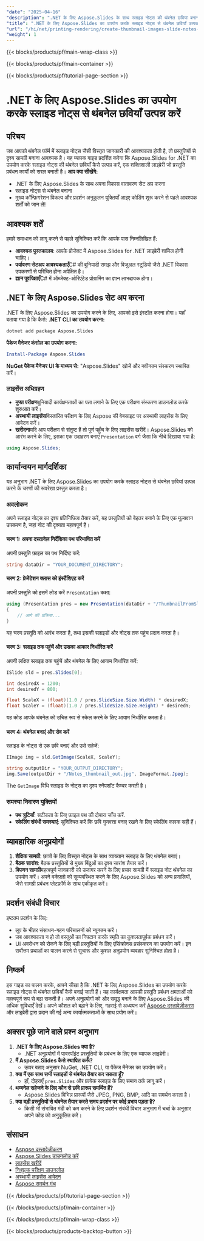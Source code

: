 ```yaml
---
"date": "2025-04-16"
"description": ".NET के लिए Aspose.Slides के साथ स्लाइड नोट्स की थंबनेल छवियां बनाना सीखें, जिससे आपकी प्रस्तुति प्रबंधन क्षमताएं बढ़ेंगी।"
"title": ".NET के लिए Aspose.Slides का उपयोग करके स्लाइड नोट्स से थंबनेल छवियाँ उत्पन्न करें एक व्यापक गाइड"
"url": "/hi/net/printing-rendering/create-thumbnail-images-slide-notes-aspose-slides-net/"
"weight": 1
---
```


{{< blocks/products/pf/main-wrap-class >}}

{{< blocks/products/pf/main-container >}}

{{< blocks/products/pf/tutorial-page-section >}}
# .NET के लिए Aspose.Slides का उपयोग करके स्लाइड नोट्स से थंबनेल छवियाँ उत्पन्न करें
## परिचय
जब आपको थंबनेल फॉर्म में स्लाइड नोट्स जैसी विस्तृत जानकारी की आवश्यकता होती है, तो प्रस्तुतियों से दृश्य सामग्री बनाना आवश्यक है। यह व्यापक गाइड प्रदर्शित करेगा कि Aspose.Slides for .NET का उपयोग करके स्लाइड नोट्स की थंबनेल छवियाँ कैसे उत्पन्न करें, एक शक्तिशाली लाइब्रेरी जो प्रस्तुति प्रबंधन कार्यों को सरल बनाती है।
**आप क्या सीखेंगे:**
- .NET के लिए Aspose.Slides के साथ अपना विकास वातावरण सेट अप करना
- स्लाइड नोट्स से थंबनेल बनाना
- मुख्य कॉन्फ़िगरेशन विकल्प और प्रदर्शन अनुकूलन युक्तियाँ
आइए कोडिंग शुरू करने से पहले आवश्यक शर्तों को जान लें!
## आवश्यक शर्तें
हमारे समाधान को लागू करने से पहले सुनिश्चित करें कि आपके पास निम्नलिखित हैं:
- **आवश्यक पुस्तकालय**: आपके प्रोजेक्ट में Aspose.Slides for .NET लाइब्रेरी शामिल होनी चाहिए।
- **पर्यावरण सेटअप आवश्यकताएँ**C# की बुनियादी समझ और विजुअल स्टूडियो जैसे .NET विकास उपकरणों से परिचित होना अपेक्षित है।
- **ज्ञान पूर्वापेक्षाएँ**C# में ऑब्जेक्ट-ओरिएंटेड प्रोग्रामिंग का ज्ञान लाभदायक होगा।
## .NET के लिए Aspose.Slides सेट अप करना
.NET के लिए Aspose.Slides का उपयोग करने के लिए, आपको इसे इंस्टॉल करना होगा। यहाँ बताया गया है कि कैसे:
**.NET CLI का उपयोग करना:**
```bash
dotnet add package Aspose.Slides
```
**पैकेज मैनेजर कंसोल का उपयोग करना:**
```powershell
Install-Package Aspose.Slides
```
**NuGet पैकेज मैनेजर UI के माध्यम से:**
"Aspose.Slides" खोजें और नवीनतम संस्करण स्थापित करें।
### लाइसेंस अधिग्रहण
- **मुफ्त परीक्षण**बुनियादी कार्यक्षमताओं का पता लगाने के लिए एक परीक्षण संस्करण डाउनलोड करके शुरुआत करें।
- **अस्थायी लाइसेंस**विस्तारित परीक्षण के लिए Aspose की वेबसाइट पर अस्थायी लाइसेंस के लिए आवेदन करें।
- **खरीदना**यदि आप परीक्षण से संतुष्ट हैं तो पूर्ण पहुँच के लिए लाइसेंस खरीदें।
Aspose.Slides को आरंभ करने के लिए, इसका एक उदाहरण बनाएं `Presentation` वर्ग जैसा कि नीचे दिखाया गया है:
```csharp
using Aspose.Slides;
```
## कार्यान्वयन मार्गदर्शिका
यह अनुभाग .NET के लिए Aspose.Slides का उपयोग करके स्लाइड नोट्स से थंबनेल छवियां उत्पन्न करने के चरणों की रूपरेखा प्रस्तुत करता है।
### अवलोकन
अपने स्लाइड नोट्स का दृश्य प्रतिनिधित्व तैयार करें, यह प्रस्तुतियों को बेहतर बनाने के लिए एक मूल्यवान उपकरण है, जहां नोट की दृश्यता महत्वपूर्ण है।
#### चरण 1: अपना दस्तावेज़ निर्देशिका पथ परिभाषित करें
अपनी प्रस्तुति फ़ाइल का पथ निर्दिष्ट करें:
```csharp
string dataDir = "YOUR_DOCUMENT_DIRECTORY";
```
#### चरण 2: प्रेजेंटेशन क्लास को इंस्टैंशिएट करें
अपनी प्रस्तुति को इसमें लोड करें `Presentation` कक्षा:
```csharp
using (Presentation pres = new Presentation(dataDir + "/ThumbnailFromSlideInNotes.pptx"))
{
    // आगे की प्रक्रिया...
}
```
यह चरण प्रस्तुति को आरंभ करता है, तथा इसकी स्लाइडों और नोट्स तक पहुंच प्रदान करता है।
#### चरण 3: स्लाइड तक पहुंचें और उसका आकार निर्धारित करें
अपनी लक्षित स्लाइड तक पहुंचें और थंबनेल के लिए आयाम निर्धारित करें:
```csharp
ISlide sld = pres.Slides[0];

int desiredX = 1200;
int desiredY = 800;

float ScaleX = (float)(1.0 / pres.SlideSize.Size.Width) * desiredX;
float ScaleY = (float)(1.0 / pres.SlideSize.Size.Height) * desiredY;
```
यह कोड आपके थंबनेल को उचित रूप से स्केल करने के लिए आयाम निर्धारित करता है।
#### चरण 4: थंबनेल बनाएं और सेव करें
स्लाइड के नोट्स से एक छवि बनाएं और उसे सहेजें:
```csharp
IImage img = sld.GetImage(ScaleX, ScaleY);

string outputDir = "YOUR_OUTPUT_DIRECTORY";
img.Save(outputDir + "/Notes_thumbnail_out.jpg", ImageFormat.Jpeg);
```
The `GetImage` विधि स्लाइड के नोट्स का दृश्य स्नैपशॉट कैप्चर करती है।
### समस्या निवारण युक्तियों
- **पथ त्रुटियाँ**: सटीकता के लिए फ़ाइल पथ की दोबारा जाँच करें.
- **स्केलिंग संबंधी समस्याएं**: सुनिश्चित करें कि छवि गुणवत्ता बनाए रखने के लिए स्केलिंग कारक सही हैं।
## व्यावहारिक अनुप्रयोगों
1. **शैक्षिक सामग्री**: छात्रों के लिए विस्तृत नोट्स के साथ व्याख्यान स्लाइड के लिए थंबनेल बनाएं।
2. **बैठक सारांश**: बैठक प्रस्तुतियों से मुख्य बिंदुओं का दृश्य सारांश तैयार करें।
3. **विपणन सामग्री**महत्वपूर्ण जानकारी को उजागर करने के लिए प्रचार सामग्री में स्लाइड नोट थंबनेल का उपयोग करें।
अपने वर्कफ़्लो को सुव्यवस्थित करने के लिए Aspose.Slides को अन्य प्रणालियों, जैसे सामग्री प्रबंधन प्लेटफ़ॉर्म के साथ एकीकृत करें।
## प्रदर्शन संबंधी विचार
इष्टतम प्रदर्शन के लिए:
- लूप के भीतर संसाधन-गहन परिचालनों को न्यूनतम करें।
- जब आवश्यकता न हो तो वस्तुओं का निपटान करके स्मृति का कुशलतापूर्वक प्रबंधन करें।
- UI अवरोधन को रोकने के लिए बड़ी प्रस्तुतियों के लिए एसिंक्रोनस प्रसंस्करण का उपयोग करें।
इन सर्वोत्तम प्रथाओं का पालन करने से सुचारू और कुशल अनुप्रयोग व्यवहार सुनिश्चित होता है।
## निष्कर्ष
इस गाइड का पालन करके, आपने सीखा है कि .NET के लिए Aspose.Slides का उपयोग करके स्लाइड नोट्स से थंबनेल छवियाँ कैसे बनाई जाती हैं। यह कार्यक्षमता आपकी प्रस्तुति प्रबंधन क्षमताओं को महत्वपूर्ण रूप से बढ़ा सकती है। अपने अनुप्रयोगों को और समृद्ध बनाने के लिए Aspose.Slides की अधिक सुविधाएँ देखें।
अपने कौशल को बढ़ाने के लिए, गहराई से अध्ययन करें [Aspose दस्तावेज़ीकरण](https://reference.aspose.com/slides/net/) और लाइब्रेरी द्वारा प्रदान की गई अन्य कार्यात्मकताओं के साथ प्रयोग करें।
## अक्सर पूछे जाने वाले प्रश्न अनुभाग
1. **.NET के लिए Aspose.Slides क्या है?**
   - .NET अनुप्रयोगों में पावरपॉइंट प्रस्तुतियों के प्रबंधन के लिए एक व्यापक लाइब्रेरी।
2. **मैं Aspose.Slides कैसे स्थापित करूँ?**
   - ऊपर बताए अनुसार NuGet, .NET CLI, या पैकेज मैनेजर का उपयोग करें।
3. **क्या मैं एक साथ सभी स्लाइडों से थंबनेल तैयार कर सकता हूँ?**
   - हाँ, दोहराएँ `pres.Slides` और प्रत्येक स्लाइड के लिए समान तर्क लागू करें।
4. **थम्बनेल सहेजने के लिए कौन से छवि प्रारूप समर्थित हैं?**
   - Aspose.Slides विभिन्न प्रारूपों जैसे JPEG, PNG, BMP, आदि का समर्थन करता है।
5. **क्या बड़ी प्रस्तुतियों से थंबनेल तैयार करते समय प्रदर्शन पर कोई प्रभाव पड़ता है?**
   - किसी भी संभावित मंदी को कम करने के लिए प्रदर्शन संबंधी विचार अनुभाग में चर्चा के अनुसार अपने कोड को अनुकूलित करें।
## संसाधन
- [Aspose दस्तावेज़ीकरण](https://reference.aspose.com/slides/net/)
- [Aspose.Slides डाउनलोड करें](https://releases.aspose.com/slides/net/)
- [लाइसेंस खरीदें](https://purchase.aspose.com/buy)
- [निःशुल्क परीक्षण डाउनलोड](https://releases.aspose.com/slides/net/)
- [अस्थायी लाइसेंस आवेदन](https://purchase.aspose.com/temporary-license/)
- [Aspose समर्थन मंच](https://forum.aspose.com/c/slides/11)

{{< /blocks/products/pf/tutorial-page-section >}}

{{< /blocks/products/pf/main-container >}}

{{< /blocks/products/pf/main-wrap-class >}}

{{< blocks/products/products-backtop-button >}}